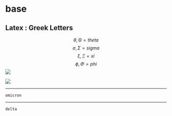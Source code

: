 # base

## Latex : Greek Letters

$$\theta , \Theta = theta$$
$$\sigma , \Sigma = sigma$$
$$ \xi , \Xi = xi $$
$$ \phi , \Phi = phi $$
<img src="https://render.githubusercontent.com/render/math?math={\color{white} \Large {5}\choose{4}">

<img src="https://render.githubusercontent.com/render/math?math={\color{white} \Large\L = -\sum_{j}[T_{j}ln(O_{j})] + \frac{\lambda W_{ij}^{2}}{2} \rightarrow \text{one-hot} \Rightarrow -ln(O_{c}) + \frac{\lambda W_{ij}^{2}}{2}}">



***
`omicron`
***
`delta`


